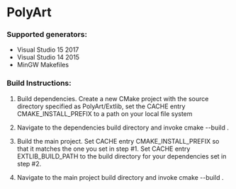 # PolyArt

### Supported generators:

- Visual Studio 15 2017
- Visual Studio 14 2015
- MinGW Makefiles

### Build Instructions:

1. Build dependencies. Create a new CMake project with the source directory specified as PolyArt/Extlib, set the CACHE entry CMAKE_INSTALL_PREFIX to a path on your local file system
2. Navigate to the dependencies build directory and invoke cmake --build . 

3. Build the main project. Set CACHE entry CMAKE_INSTALL_PREFIX so that it matches the one you set in step #1. Set CACHE entry EXTLIB_BUILD_PATH to the build directory for your dependencies set in step #2.
4. Navigate to the main project build directory and invoke cmake --build .
